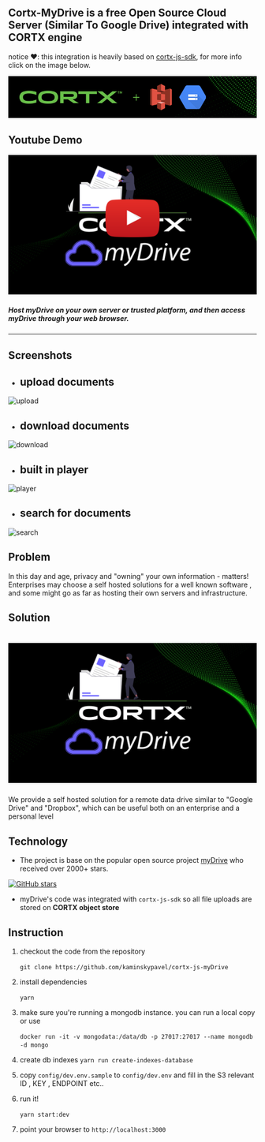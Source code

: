 ## Cortx-MyDrive is a free Open Source Cloud Server (Similar To Google Drive) integrated with CORTX engine

notice ❤: this integration is heavily based on [cortx-js-sdk](https://github.com/kaminskypavel/cortx/blob/main/doc/integrations/cortx-js-sdk/README.md
), for more info click on the image below.

[![cortx-js-demo](https://github.com/kaminskypavel/cortx-js-sdk/raw/master/assets/logo.png)](https://github.com/kaminskypavel/cortx/blob/main/doc/integrations/cortx-js-sdk)


## Youtube Demo
[![Demo](./youtube-play.png)](https://youtu.be/iegzyHMiqfw)

##### Host myDrive on your own server or trusted platform, and then access myDrive through your web browser.
----
## Screenshots

- ## upload documents
![upload](https://github.com/kaminskypavel/cortx-js-myDrive/blob/master/github_images/upload.png)

- ## download documents
![download](https://github.com/kaminskypavel/cortx-js-myDrive/blob/master/github_images/download.png)

- ## built in player
![player](https://github.com/kaminskypavel/cortx-js-myDrive/raw/master/github_images/video-viewer.png)

- ## search for documents
![search](https://github.com/kaminskypavel/cortx-js-myDrive/blob/master/github_images/move.png)


## Problem

In this day and age, privacy and "owning" your own information - matters!
Enterprises may choose a self hosted solutions for a well known software , and some  might go as far as hosting their own servers and infrastructure.

## Solution 
# ![Logo](logo.png)

We provide a self hosted solution for a remote data drive similar to "Google Drive" and "Dropbox",
which can be useful both on an enterprise and a personal level

## Technology 

- The project is base on the popular open source project [myDrive](https://mydrive-storage.com/) who received over 2000+ stars.

[![GitHub stars](https://img.shields.io/github/stars/subnub/myDrive.svg?style=social&label=Star&maxAge=2592000)](https://GitHub.com/subnub/myDrive/stargazers/) 

- myDrive's code was integrated with `cortx-js-sdk` so all file uploads are stored on **CORTX object store**

## Instruction

1. checkout the code from the repository 
   
   ```git clone https://github.com/kaminskypavel/cortx-js-myDrive```

2. install dependencies
   
   ```yarn```
   
3. make sure you're running a mongodb instance. you can run a local copy or use 
   
   ```docker run -it -v mongodata:/data/db -p 27017:27017 --name mongodb -d mongo```

4. create db indexes ```yarn run create-indexes-database```

5. copy ```config/dev.env.sample``` to ```config/dev.env``` and fill in the S3 relevant ID , KEY , ENDPOINT etc..

6. run it! 
   
   ```yarn start:dev```
   
7. point your browser to ```http://localhost:3000```


